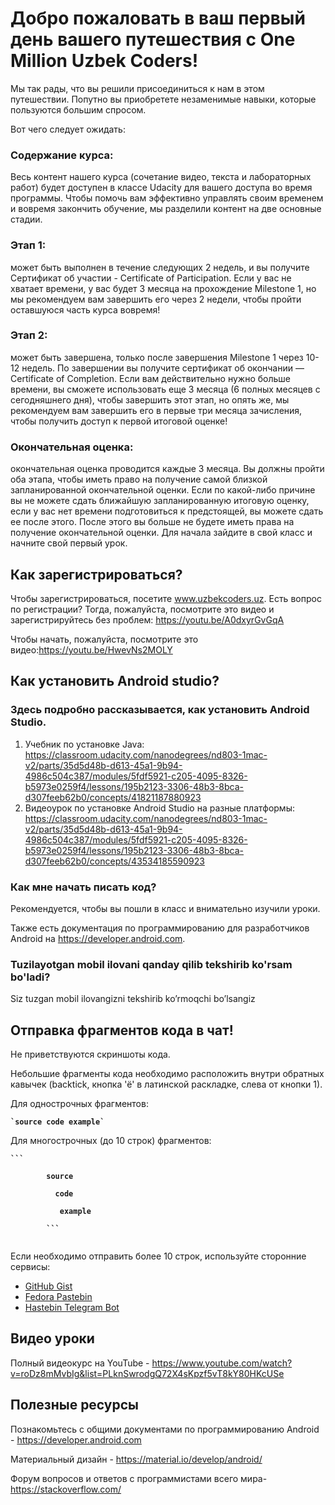 # Добро пожаловать в ваш первый день вашего путешествия с One Million Uzbek Coders!

Мы так рады, что вы решили присоединиться к нам в этом путешествии. Попутно вы приобретете незаменимые навыки, которые пользуются большим спросом.

Вот чего следует ожидать:

### Содержание курса:

Весь контент нашего курса (сочетание видео, текста и лабораторных работ) будет доступен в классе Udacity для вашего доступа во время программы. Чтобы помочь вам эффективно управлять своим временем и вовремя закончить обучение, мы разделили контент на две основные стадии.

### Этап 1: 
может быть выполнен в течение следующих 2 недель, и вы получите Сертификат об участии  - Certificate of Participation. Если у вас не хватает времени, у вас будет 3 месяца на прохождение Milestone 1, но мы рекомендуем вам завершить его через 2 недели, чтобы пройти оставшуюся часть курса вовремя!

### Этап 2:
может быть завершена, только после завершения Milestone 1 через 10-12 недель. По завершении вы получите сертификат об окончании — Certificate of Completion. Если вам действительно нужно больше времени, вы сможете использовать еще 3 месяца (6 полных месяцев с сегодняшнего дня), чтобы завершить этот этап, но опять же, мы рекомендуем вам завершить его в первые три месяца зачисления, чтобы получить доступ к первой итоговой оценке!

### Окончательная оценка:
окончательная оценка проводится каждые 3 месяца. Вы должны пройти оба этапа, чтобы иметь право на получение самой близкой запланированной окончательной оценки. Если по какой-либо причине вы не можете сдать ближайшую запланированную итоговую оценку, если у вас нет времени подготовиться к предстоящей, вы можете сдать ее после этого. После этого вы больше не будете иметь права на получение окончательной оценки.
Для начала зайдите в свой класс и начните свой первый урок.

## Как зарегистрироваться?
Чтобы зарегистрироваться, посетите www.uzbekcoders.uz.
Есть вопрос по регистрации? Тогда, пожалуйста, посмотрите это видео и зарегистрируйтесь без проблем: https://youtu.be/A0dxyrGvGqA 

Чтобы начать, пожалуйста, посмотрите это видео:https://youtu.be/HwevNs2MOLY 

## Как установить Android studio?
### Здесь подробно рассказывается, как установить Android Studio.
1. Учебник по установке Java: https://classroom.udacity.com/nanodegrees/nd803-1mac-v2/parts/35d5d48b-d613-45a1-9b94-4986c504c387/modules/5fdf5921-c205-4095-8326-b5973e0259f4/lessons/195b2123-3306-48b3-8bca-d307feeb62b0/concepts/41821187880923
2. Видеоурок по установке Android Studio на разные платформы: https://classroom.udacity.com/nanodegrees/nd803-1mac-v2/parts/35d5d48b-d613-45a1-9b94-4986c504c387/modules/5fdf5921-c205-4095-8326-b5973e0259f4/lessons/195b2123-3306-48b3-8bca-d307feeb62b0/concepts/43534185590923

### Как мне начать писать код?
Рекомендуется, чтобы вы пошли в класс и внимательно изучили уроки.

Также есть документация по программированию для разработчиков Android на https://developer.android.com.

### Tuzilayotgan mobil ilovani qanday qilib tekshirib ko'rsam bo'ladi?
Siz tuzgan mobil ilovangizni tekshirib ko’rmoqchi bo’lsangiz

<div>
    <h2>Отправка фрагментов кода в чат!</h2>
    <p>Не приветствуются скриншоты кода.</p>
    <p>Небольшие фрагменты кода необходимо расположить внутри обратных кавычек (backtick, кнопка 'ё' в латинской раскладке, слева от кнопки 1).</p>
    <p>Для однострочных фрагментов:<p>
    <code><b>`source code example`</b></code>
    <p>Для многострочных (до 10 строк) фрагментов:<p>
    <code><b>```<br>
        source<br>
        &nbsp;&nbsp;code<br>
        &nbsp;&nbsp;&nbsp;example<br>
        ```</b>
    </code>
    <p>Если необходимо отправить более 10 строк, используйте сторонние сервисы:</p>
    <ul>
        <li><a href = "https://gist.github.com/">GitHub Gist</a></li>
        <li><a href = "https://paste.centos.org/">Fedora Pastebin</a></li>
        <li><a href = "https://t.me/SimplePasteBot">Hastebin Telegram Bot</a></li>
    </ul>
    
</div>

## Видео уроки
Полный видеокурс на YouTube - https://www.youtube.com/watch?v=roDz8mMvbIg&list=PLknSwrodgQ72X4sKpzf5vT8kY80HKcUSe


## Полезные ресурсы
Познакомьтесь с общими документами по программированию Android - https://developer.android.com

Материальный дизайн - https://material.io/develop/android/

Форум вопросов и ответов с программистами всего мира- https://stackoverflow.com/
